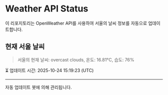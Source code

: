 
# Weather API Status

이 리포지토리는 OpenWeather API를 사용하여 서울의 날씨 정보를 자동으로 업데이트합니다.

## 현재 서울 날씨
> 서울의 현재 날씨: overcast clouds, 온도: 16.81°C, 습도: 76%

⏳ 업데이트 시간: 2025-10-24 15:19:23 (UTC)

---
자동 업데이트 봇에 의해 관리됩니다.
